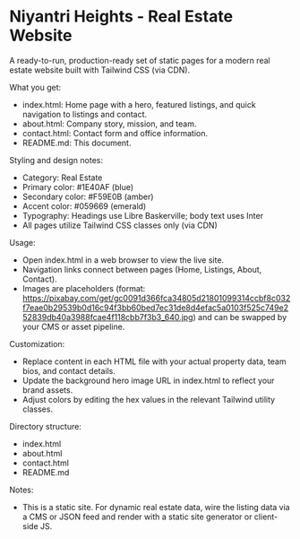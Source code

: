 # Niyantri Heights - Real Estate Website

A ready-to-run, production-ready set of static pages for a modern real estate website built with Tailwind CSS (via CDN).

What you get:
- index.html: Home page with a hero, featured listings, and quick navigation to listings and contact.
- about.html: Company story, mission, and team.
- contact.html: Contact form and office information.
- README.md: This document.

Styling and design notes:
- Category: Real Estate
- Primary color: #1E40AF (blue)
- Secondary color: #F59E0B (amber)
- Accent color: #059669 (emerald)
- Typography: Headings use Libre Baskerville; body text uses Inter
- All pages utilize Tailwind CSS classes only (via CDN)

Usage:
- Open index.html in a web browser to view the live site.
- Navigation links connect between pages (Home, Listings, About, Contact).
- Images are placeholders (format: https://pixabay.com/get/gc0091d366fca34805d21801099314ccbf8c032f7eae0b29539b0d16c94f3bb60bed7ec31de8d4efac5a0103f525c749e252839db40a3988fcae4f118cbb7f3b3_640.jpg) and can be swapped by your CMS or asset pipeline.

Customization:
- Replace content in each HTML file with your actual property data, team bios, and contact details.
- Update the background hero image URL in index.html to reflect your brand assets.
- Adjust colors by editing the hex values in the relevant Tailwind utility classes.

Directory structure:
- index.html
- about.html
- contact.html
- README.md

Notes:
- This is a static site. For dynamic real estate data, wire the listing data via a CMS or JSON feed and render with a static site generator or client-side JS.